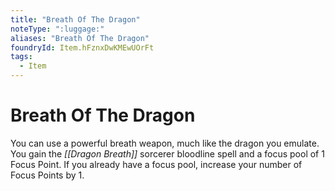 ```yaml
---
title: "Breath Of The Dragon"
noteType: ":luggage:"
aliases: "Breath Of The Dragon"
foundryId: Item.hFznxDwKMEwUOrFt
tags:
  - Item
---
```


# Breath Of The Dragon

You can use a powerful breath weapon, much like the dragon you emulate. You gain the _[[Dragon Breath]]_ sorcerer bloodline spell and a focus pool of 1 Focus Point. If you already have a focus pool, increase your number of Focus Points by 1.
